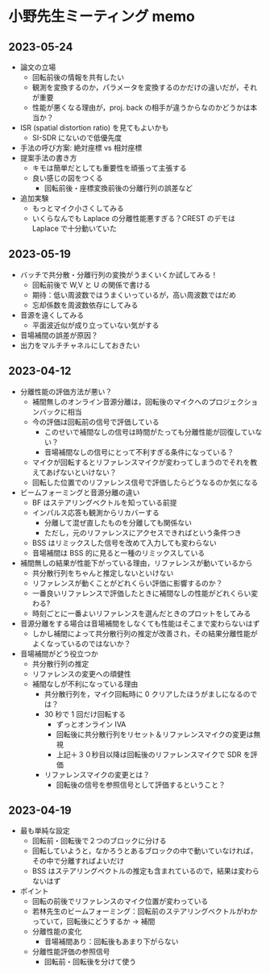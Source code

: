 # 小野先生ミーティング memo

## 2023-05-24

- 論文の立場
  - 回転前後の情報を共有したい
  - 観測を変換するのか，パラメータを変換するのかだけの違いだが，それが重要
  - 性能が悪くなる理由が，proj. back の相手が違うからなのかどうかは本当か？
- ISR (spatial distortion ratio) を見てもよいかも
  - SI-SDR にないので低優先度
- 手法の呼び方案: 絶対座標 vs 相対座標
- 提案手法の書き方
  - キモは簡単だとしても重要性を頑張って主張する
  - 良い感じの図をつくる
    - 回転前後・座標変換前後の分離行列の誤差など
- 追加実験
  - もっとマイク小さくしてみる
  - いくらなんでも Laplace の分離性能悪すぎる？CREST のデモは Laplace で十分動いていた

## 2023-05-19

- バッチで共分散・分離行列の変換がうまくいくか試してみる！
  - 回転前後で W,V と U の関係で書ける
  - 期待：低い周波数ではうまくいっているが，高い周波数ではだめ
  - 忘却係数を周波数依存にしてみる
- 音源を遠くしてみる
  - 平面波近似が成り立っていない気がする
- 音場補間の誤差が原因？
- 出力をマルチチャネルにしておきたい

## 2023-04-12

- 分離性能の評価方法が悪い？
  - 補間無しのオンライン音源分離は，回転後のマイクへのプロジェクションバックに相当
  - 今の評価は回転前の信号で評価している
    - このせいで補間なしの信号は時間がたっても分離性能が回復していない？
    - 音場補間なしの信号にとって不利すぎる条件になっている？
  - マイクが回転するとリファレンスマイクが変わってしまうのでそれを教えてあげないといけない？
  - 回転した位置でのリファレンス信号で評価したらどうなるのか気になる
- ビームフォーミングと音源分離の違い
  - BF はステアリングベクトルを知っている前提
  - インパルス応答も観測からリカバーする
    - 分離して混ぜ直したものを分離しても関係ない
    - ただし，元のリファレンスにアクセスできればという条件つき
  - BSS はリミックスした信号を改めて入力しても変わらない
  - 音場補間は BSS 的に見ると一種のリミックスしている
- 補間無しの結果が性能下がっている理由，リファレンスが動いているから
  - 共分散行列をちゃんと推定しないといけない
  - リファレンスが動くことがどれくらい評価に影響するのか？
  - 一番良いリファレンスで評価したときに補間なしの性能がどれくらい変わる?
  - 時刻ごとに一番よいリファレンスを選んだときのプロットをしてみる
- 音源分離をする場合は音場補間をしなくても性能はそこまで変わらないはず
  - しかし補間によって共分散行列の推定が改善され，その結果分離性能がよくなっているのではないか？
- 音場補間がどう役立つか
  - 共分散行列の推定
  - リファレンスの変更への頑健性
  - 補間なしが不利になっている理由
    - 共分散行列を，マイク回転時に 0 クリアしたほうがましになるのでは？
    - 30 秒で 1 回だけ回転する
      - ずっとオンライン IVA
      - 回転後に共分散行列をリセット＆リファレンスマイクの変更は無視
      - 上記＋３０秒目以降は回転後のリファレンスマイクで SDR を評価
    - リファレンスマイクの変更とは？
      - 回転後の信号を参照信号として評価するということ？

## 2023-04-19

- 最も単純な設定
  - 回転前・回転後で２つのブロックに分ける
  - 回転していようと，なかろうとあるブロックの中で動いていなければ，その中で分離すればよいだけ
  - BSS はステアリングベクトルの推定も含まれているので，結果は変わらないはず
- ポイント
  - 回転の前後でリファレンスのマイク位置が変わっている
  - 若林先生のビームフォーミング：回転前のステアリングベクトルがわかっていて，回転後にどうするか → 補間
  - 分離性能の変化
    - 音場補間あり：回転後もあまり下がらない
  - 分離性能評価の参照信号
    - 回転前・回転後を分けて使う
